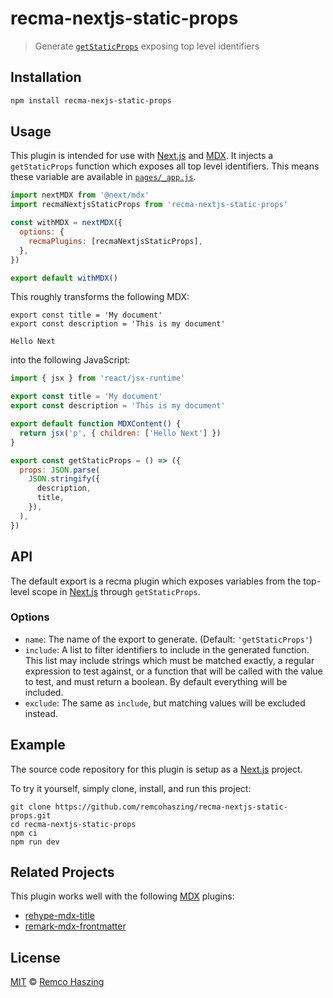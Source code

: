# recma-nextjs-static-props

> Generate [`getStaticProps`](https://nextjs.org/docs/basic-features/data-fetching/get-static-props)
> exposing top level identifiers

## Installation

```sh
npm install recma-nexjs-static-props
```

## Usage

This plugin is intended for use with [Next.js](https://nextjs.org) and [MDX](https://mdxjs.com). It
injects a `getStaticProps` function which exposes all top level identifiers. This means these
variable are available in [`pages/_app.js`](https://nextjs.org/docs/advanced-features/custom-app).

```js
import nextMDX from '@next/mdx'
import recmaNextjsStaticProps from 'recma-nextjs-static-props'

const withMDX = nextMDX({
  options: {
    recmaPlugins: [recmaNextjsStaticProps],
  },
})

export default withMDX()
```

This roughly transforms the following MDX:

```mdx
export const title = 'My document'
export const description = 'This is my document'

Hello Next
```

into the following JavaScript:

```js
import { jsx } from 'react/jsx-runtime'

export const title = 'My document'
export const description = 'This is my document'

export default function MDXContent() {
  return jsx('p', { children: ['Hello Next'] })
}

export const getStaticProps = () => ({
  props: JSON.parse(
    JSON.stringify({
      description,
      title,
    }),
  ),
})
```

## API

The default export is a recma plugin which exposes variables from the top-level scope in
[Next.js](https://nextjs.org) through `getStaticProps`.

### Options

- `name`: The name of the export to generate. (Default: `'getStaticProps'`)
- `include`: A list to filter identifiers to include in the generated function. This list may
  include strings which must be matched exactly, a regular expression to test against, or a function
  that will be called with the value to test, and must return a boolean. By default everything will
  be included.
- `exclude`: The same as `include`, but matching values will be excluded instead.

## Example

The source code repository for this plugin is setup as a [Next.js](https://nextjs.org) project.

To try it yourself, simply clone, install, and run this project:

```
git clone https://github.com/remcohaszing/recma-nextjs-static-props.git
cd recma-nextjs-static-props
npm ci
npm run dev
```

## Related Projects

This plugin works well with the following [MDX](https://mdxjs.com) plugins:

- [rehype-mdx-title](https://github.com/remcohaszing/rehype-mdx-title)
- [remark-mdx-frontmatter](https://github.com/remcohaszing/remark-mdx-frontmatter)

## License

[MIT](LICENSE.md) © [Remco Haszing](https://github.com/remcohaszing)

